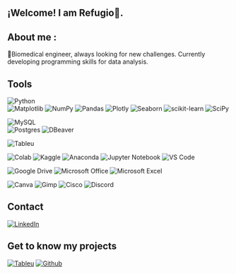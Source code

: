 ## ¡Welcome! I am Refugio👋.

<!--
**mrefugionv/mrefugionv** is a ✨ _special_ ✨ repository because its `README.md` (this file) appears on your GitHub profile.

Here are some ideas to get you started:

- 🔭 I’m currently working on Data Analisys Projects
- 🌱 I’m currently learning  Python, SQL & Tableu. 
-->

## About me : 
🦽Biomedical engineer, always looking for new challenges.  Currently developing programming skills for data analysis.

## Tools

![Python](https://img.shields.io/badge/:Python-024A86?style=for-the-badge&logo=python&logoColor=white&labelColor=101010)</br>
![Matplotlib](https://img.shields.io/badge/Matplotlib-%23ffffff.svg?style=for-the-badge&logo=Matplotlib&logoColor=black)
![NumPy](https://img.shields.io/badge/numpy-%23013243.svg?style=for-the-badge&logo=numpy&logoColor=white)
![Pandas](https://img.shields.io/badge/pandas-%23150458.svg?style=for-the-badge&logo=pandas&logoColor=white)
![Plotly](https://img.shields.io/badge/Plotly-%233F4F75.svg?style=for-the-badge&logo=plotly&logoColor=white)
![Seaborn](https://img.shields.io/badge/seaborn-%233F4F75.svg?style=for-the-badge&logo=plotly&logoColor=white)
![scikit-learn](https://img.shields.io/badge/scikit--learn-%23F7931E.svg?style=for-the-badge&logo=scikit-learn&logoColor=white)
![SciPy](https://img.shields.io/badge/SciPy-%230C55A5.svg?style=for-the-badge&logo=scipy&logoColor=%white)



![MySQL](https://img.shields.io/badge/:MySQL-E36B26?style=for-the-badge&logo=mysql&logoColor=white&labelColor=101010)</br>
![Postgres](https://img.shields.io/badge/postgres-%23316192.svg?style=for-the-badge&logo=postgresql&logoColor=white)
![DBeaver](https://img.shields.io/badge/dbeaver-382923?style=for-the-badge&logo=dbeaver&logoColor=white)



![Tableu](https://img.shields.io/badge/:Tableu-8C4966?style=for-the-badge&logo=microstrategy&logoColor=white&labelColor=101010)</br>



![Colab](https://img.shields.io/badge/Colab-F9AB00?style=for-the-badge&logo=googlecolab&color=525252)
![Kaggle](https://img.shields.io/badge/Kaggle-035a7d?style=for-the-badge&logo=kaggle&logoColor=white)
![Anaconda](https://img.shields.io/badge/Anaconda-%2344A833.svg?style=for-the-badge&logo=anaconda&logoColor=white)
![Jupyter Notebook](https://img.shields.io/badge/jupyter-%23FA0F00.svg?style=for-the-badge&logo=jupyter&logoColor=white)
![VS Code](https://img.shields.io/badge/VSCode-0078D4?style=for-the-badge&logo=visual%20studio%20code&logoColor=white)



![Google Drive](https://img.shields.io/badge/Google%20Drive-4285F4?style=for-the-badge&logo=googledrive&logoColor=white)
![Microsoft Office](https://img.shields.io/badge/Microsoft_Office-D83B01?style=for-the-badge&logo=microsoft-office&logoColor=white)
![Microsoft Excel](https://img.shields.io/badge/Microsoft_Excel-217346?style=for-the-badge&logo=microsoft-excel&logoColor=white)


![Canva](https://img.shields.io/badge/Canva-%2300C4CC.svg?&style=for-the-badge&logo=Canva&logoColor=white)
![Gimp](https://img.shields.io/badge/gimp-5C5543?style=for-the-badge&logo=gimp&logoColor=white)
![Cisco](https://img.shields.io/badge/cisco-%23049fd9.svg?style=for-the-badge&logo=cisco&logoColor=black)
![Discord](https://img.shields.io/badge/Discord-%235865F2.svg?style=for-the-badge&logo=discord&logoColor=white)


## Contact

[![LinkedIn](https://img.shields.io/badge/:LinkedIn-8C4966?style=for-the-badge&logo=librarything&logoColor=white&labelColor=101010)](https://www.linkedin.com/in/refugio-noriega/)

## Get to know my projects
[![Tableu](https://img.shields.io/badge/:Tableu-8C4966?style=for-the-badge&logo=microstrategy&logoColor=white&labelColor=101010)](https://public.tableau.com/app/profile/maria.del.refugio.noriega/vizzes)
[![Github](https://img.shields.io/badge/github-121013?style=for-the-badge&logo=github&logoColor=white)](https://github.com/mrefugionv)



